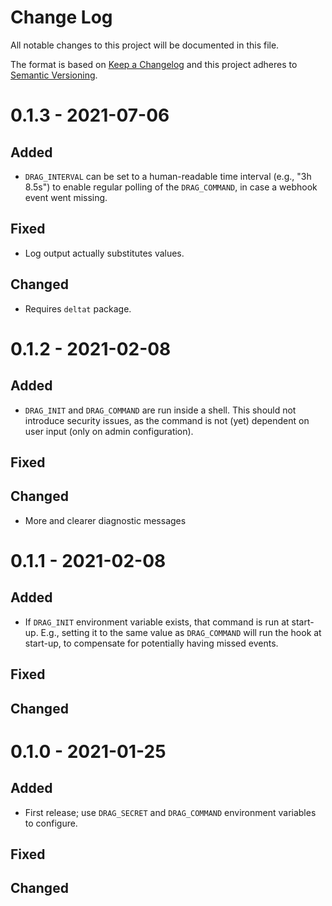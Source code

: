 # Change Log
All notable changes to this project will be documented in this file.

The format is based on [Keep a Changelog](https://keepachangelog.com/)
and this project adheres to [Semantic Versioning](https://semver.org/).


# 0.1.3 - 2021-07-06
## Added
- `DRAG_INTERVAL` can be set to a human-readable time interval
  (e.g., "3h 8.5s") to enable regular polling of the `DRAG_COMMAND`,
  in case a webhook event went missing.

## Fixed
* Log output actually substitutes values.

## Changed
- Requires `deltat` package.


# 0.1.2 - 2021-02-08
## Added
* `DRAG_INIT` and `DRAG_COMMAND` are run inside a shell. This should not
  introduce security issues, as the command is not (yet) dependent on user
  input (only on admin configuration).

## Fixed

## Changed
* More and clearer diagnostic messages


# 0.1.1 - 2021-02-08
## Added
* If `DRAG_INIT` environment variable exists, that command is run at start-up.
  E.g., setting it to the same value as `DRAG_COMMAND` will run the hook at
  start-up, to compensate for potentially having missed events.

## Fixed

## Changed


# 0.1.0 - 2021-01-25
## Added
* First release; use `DRAG_SECRET` and `DRAG_COMMAND` environment variables to
  configure.

## Fixed

## Changed
